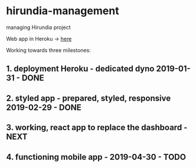 # hirundia-management
managing Hirundia project

Web app in Heroku -> [here](https://fast-anchorage-88647.herokuapp.com/)

Working towards three milestones:

## 1. deployment Heroku - dedicated dyno 2019-01-31 - DONE

## 2. styled app - prepared, styled, responsive 2019-02-29 - DONE

## 3. working, react app to replace the dashboard - NEXT

## 4. functioning mobile app - 2019-04-30 - TODO
